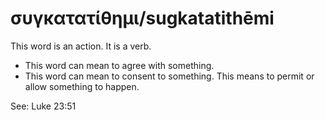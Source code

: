 # συγκατατίθημι/sugkatatithēmi
This word is an action. It is a verb.
* This word can mean to agree with something.
* This word can mean to consent to something. This means to permit or allow something to happen.

See: Luke 23:51
